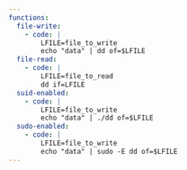 ```yaml
---
functions:
  file-write:
    - code: |
        LFILE=file_to_write
        echo "data" | dd of=$LFILE
  file-read:
    - code: |
        LFILE=file_to_read
        dd if=LFILE
  suid-enabled:
    - code: |
        LFILE=file_to_write
        echo "data" | ./dd of=$LFILE
  sudo-enabled:
    - code: |
        LFILE=file_to_write
        echo "data" | sudo -E dd of=$LFILE
---
```

